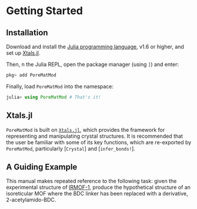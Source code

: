 # Getting Started

## Installation

Download and install the [Julia programming language](https://julialang.org/),
v1.6 or higher, and set up [Xtals.jl](https://simonensemble.github.io/Xtals.jl/dev/).

Then, n the Julia REPL, open the package manager (using `]`) and enter:

```julia
pkg> add PoreMatMod
```

Finally, load `PoreMatMod` into the namespace:

```julia
julia> using PoreMatMod # That's it!
```

## Xtals.jl

`PoreMatMod` is built on [`Xtals.jl`](https://github.com/SimonEnsemble/Xtals.jl), which
provides the framework for representing and manipulating crystal structures. It
is recommended that the user be familiar with some of its key functions, which
are re-exported by `PoreMatMod`, particularly [`Crystal`] and [`infer_bonds!`].


## A Guiding Example

This manual makes repeated reference to the following task: given the experimental structure of 
[IRMOF-1](https://raw.githubusercontent.com/SimonEnsemble/PoreMatMod.jl/master/test/data/crystals/IRMOF-1.cif?token=AD3TMGFZCE4WX3J4TDH2BSDAYMO2K), 
produce the hypothetical structure of an isoreticular MOF where the BDC linker has been replaced with a derivative, 2-acetylamido-BDC.
